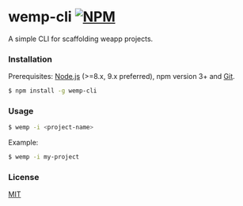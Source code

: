# wemp-cli [![NPM](https://nodei.co/npm/wemp-cli.png?mini=true)](https://nodei.co/npm/wemp-cli/)
A simple CLI for scaffolding weapp projects.

### Installation

Prerequisites: [Node.js](https://nodejs.org/en/) (>=8.x, 9.x preferred), npm version 3+ and [Git](https://git-scm.com/).

``` bash
$ npm install -g wemp-cli
```

### Usage

``` bash
$ wemp -i <project-name>
```

Example:

``` bash
$ wemp -i my-project
```

### License

[MIT](http://opensource.org/licenses/MIT)

